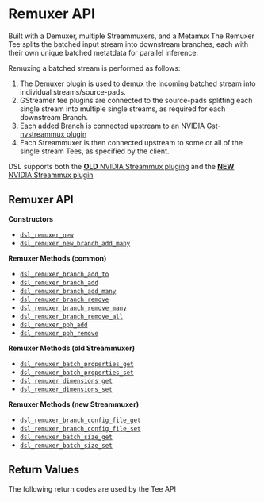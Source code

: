# Remuxer API

Built with a Demuxer, multiple Streammuxers, and a Metamux The Remuxer Tee splits the batched input stream into downstream branches, each with their own unique batched metatdata for parallel inference.  

Remuxing a batched stream is performed as follows:
1. The Demuxer plugin is used to demux the incoming batched stream into individual streams/source-pads.
2. GStreamer tee plugins are connected to the source-pads splitting each single stream into multiple single streams, as required for each downstream Branch.
3. Each added Branch is connected upstream to an NVIDIA [Gst-nvstreammux plugin](https://docs.nvidia.com/metropolis/deepstream/dev-guide/text/DS_plugin_gst-nvstreammux.html) 
4. Each Streammuxer is then connected upstream to some or all of the single stream Tees, as specified by the client.

DSL supports both the [**OLD** NVIDIA Streammux pluging](https://docs.nvidia.com/metropolis/deepstream/dev-guide/text/DS_plugin_gst-nvstreammux.html) and the [**NEW** NVIDIA Streammux plugin](https://docs.nvidia.com/metropolis/deepstream/dev-guide/text/DS_plugin_gst-nvstreammux2.html) 

## Remuxer API
**Constructors**
* [`dsl_remuxer_new`](#dsl_remuxer_new)
* [`dsl_remuxer_new_branch_add_many`](#dsl_remuxer_new_branch_add_many)

**Remuxer Methods (common)**
* [`dsl_remuxer_branch_add_to`](#dsl_remuxer_branch_add_to)
* [`dsl_remuxer_branch_add`](#dsl_remuxer_branch_add)
* [`dsl_remuxer_branch_add_many`](#dsl_remuxer_branch_add_many)
* [`dsl_remuxer_branch_remove`](#dsl_remuxer_branch_remove)
* [`dsl_remuxer_branch_remove_many`](#dsl_remuxer_branch_remove_many)
* [`dsl_remuxer_branch_remove_all`](#dsl_remuxer_branch_remove_all)
* [`dsl_remuxer_pph_add`](#dsl_remuxer_pph_add)
* [`dsl_remuxer_pph_remove`](#dsl_remuxer_pph_remove)

**Remuxer Methods (old Streammuxer)**
* [`dsl_remuxer_batch_properties_get`](#dsl__remuxer_batch_properties_get)
* [`dsl_remuxer_batch_properties_set`](#dsl_remuxer_batch_properties_set)
* [`dsl_remuxer_dimensions_get`](#dsl_remuxer_dimensions_get)
* [`dsl_remuxer_dimensions_set`](#dsl_remuxer_dimensions_set)

**Remuxer Methods (new Streammuxer)**
* [`dsl_remuxer_branch_config_file_get`](#dsl_remuxer_branch_config_file_get)
* [`dsl_remuxer_branch_config_file_set`](#dsl_remuxer_branch_config_file_set)
* [`dsl_remuxer_batch_size_get`](#dsl_remuxer_batch_size_get)
* [`dsl_remuxer_batch_size_set`](#dsl_remuxer_batch_size_set)

## Return Values
The following return codes are used by the Tee API
```C++

```

